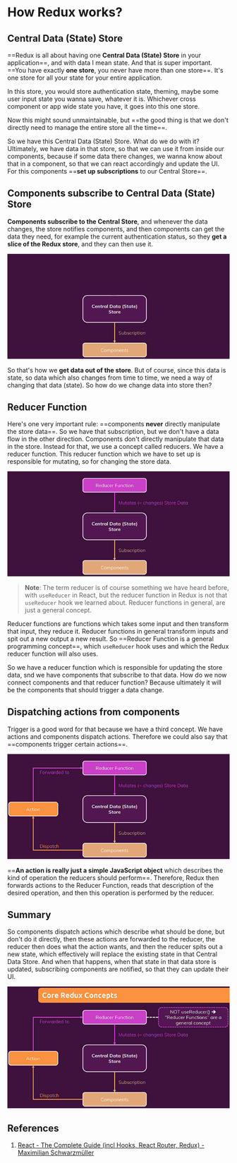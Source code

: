 # How Redux works?

## Central Data (State) Store

==Redux is all about having one **Central Data (State) Store** in your application==, and with data I mean state. And that is super important. ==You have exactly **one store**, you never have more than one store==. It's one store for all your state for your entire application.

In this store, you would store authentication state, theming, maybe some user input state you wanna save, whatever it is. Whichever cross component or app wide state you have, it goes into this one store.

Now this might sound unmaintainable, but ==the good thing is that we don't directly need to manage the entire store all the time==.

So we have this Central Data (State) Store. What do we do with it? Ultimately, we have data in that store, so that we can use it from inside our components, because if some data there changes, we wanna know about that in a component, so that we can react accordingly and update the UI. For this components ==**set up subscriptions** to our Central Store==.

## Components subscribe to Central Data (State) Store

**Components subscribe to the Central Store**, and whenever the data changes, the store notifies components, and then components can get the data they need, for example the current authentication status, so they **get a slice of the Redux store**, and they can then use it.

![Redux](../../img/Redux.jpg)

So that's how we **get data out of the store**. But of course, since this data is state, so data which also changes from time to time, we need a way of changing that data (state). So how do we change data into store then?

## Reducer Function

Here's one very important rule: ==components **never** directly manipulate the store data==. So we have that subscription, but we don't have a data flow in the other direction. Components don't directly manipulate that data in the store. Instead for that, we use a concept called reducers. We have a reducer function. This reducer function which we have to set up is responsible for mutating, so for changing the store data.

![Redux1](../../img/Redux1.jpg)

> **Note**: The term reducer is of course something we have heard before, with `useReducer` in React, but the reducer function in Redux is not that `useReducer` hook we learned about. Reducer functions in general, are just a general concept.

Reducer functions are functions which takes some input and then transform that input, they reduce it. Reducer functions in general transform inputs and spit out a new output a new result. So ==Reducer Function is a general programming concept==, which `useReducer` hook uses and which the Redux reducer function will also uses.

So we have a reducer function which is responsible for updating the store data, snd we have components that subscribe to that data. How do we now connect components and that reducer function? Because ultimately it will be the components that should trigger a data change.

## Dispatching actions from components

Trigger is a good word for that because we have a third concept. We have actions and components dispatch actions. Therefore we could also say that ==components trigger certain actions==.

![Redux2](../../img/Redux2.jpg)

==**An action is really just a simple JavaScript object** which describes the kind of operation the reducers should perform==. Therefore, Redux then forwards actions to the Reducer Function, reads that description of the desired operation, and then this operation is performed by the reducer.

## Summary

So components dispatch actions which describe what should be done, but don't do it directly, then these actions are forwarded to the reducer, the reducer then does what the action wants, and then the reducer spits out a new state, which effectively will replace the existing state in that Central Data Store. And when that happens, when that state in that data store is updated, subscribing components are notified, so that they can update their UI.

![Redux3](../../img/Redux3.jpg)

## References

1. [React - The Complete Guide (incl Hooks, React Router, Redux) - Maximilian Schwarzmüller](https://www.udemy.com/course/react-the-complete-guide-incl-redux/)